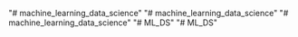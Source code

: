 "# machine_learning_data_science" 
"# machine_learning_data_science" 
"# machine_learning_data_science" 
"# ML_DS" 
"# ML_DS" 
